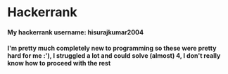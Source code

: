 # Hackerrank

#### My hackerrank username: hisurajkumar2004
#### I'm pretty much completely new to programming so these were pretty hard for me :'), I struggled a lot and could solve (almost) 4, I don't really know how to proceed with the rest 
